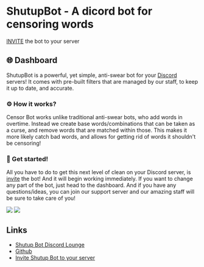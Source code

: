 # ShutupBot - A dicord bot for censoring words
   [INVITE]( https://discord.com/api/oauth2/authorize?client_id=871597317143293953&permissions=191126514752&scope=bot) the bot to your server


## 🌐 Dashboard

ShutupBot is a powerful, yet simple, anti-swear bot for your [Discord](discord.com) servers! It comes with pre-built filters that are managed by our staff, to keep it up to date, and accurate.  

### ⚙️ How it works?
Censor Bot works unlike traditional anti-swear bots, who add words in overtime.
Instead we create base words/combinations that can be taken as a curse, and remove words that are matched within those.
This makes it more likely catch bad words, and allows for getting rid of words it shouldn't be censoring!

### 🎉 Get started!
All you have to do to get this next level of clean on your Discord server, is [invite]( https://discord.com/api/oauth2/authorize?client_id=871597317143293953&permissions=191126514752&scope=bot) the bot! And it will begin working immediately.
If you want to change any part of the bot, just head to the dashboard.
And if you have any questions/ideas, you can join our support server and our amazing staff will be sure to take care of you!


   ![](https://drive.google.com/file/d/1zjcM3j6JcBU6Ipw0MkcI_LLvsI0g-Syc/view?usp=drivesdk)
   ![](https://drive.google.com/file/d/1zgkjQvpUwtLkozQm7DBG7hOgGMzapxGO/view?usp=drivesdk)

## Links

*   [Shutup Bot Discord Lounge](https://discord.gg/ESkFkby8)
*   [Github](https://github.com/yasar-arafath/ShutupBot---A-dicord-bot-for-censoring-words)
*   [Invite Shutup Bot to your server](https://discord.com/api/oauth2/authorize?client_id=871597317143293953&permissions=191126514752&scope=bot)
